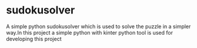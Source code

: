 # sudokusolver
A simple python sudokusolver which is used to solve the puzzle in a simpler way.In this project a simple python with kinter python tool is used for developing this project
